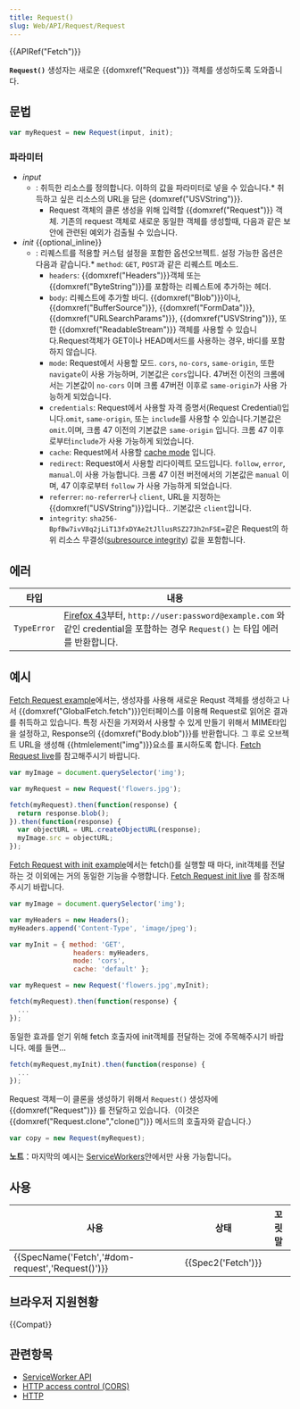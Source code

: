 ```yaml
---
title: Request()
slug: Web/API/Request/Request
---
```

{{APIRef("Fetch")}}

**`Request()`** 생성자는 새로운 {{domxref("Request")}} 객체를 생성하도록 도와줍니다.

## 문법

```js
var myRequest = new Request(input, init);
```

### 파라미터

- _input_
  - : 취득한 리소스를 정의합니다. 이하의 값을 파라미터로 넣을 수 있습니다.\* 취득하고 싶은 리소스의 URL을 담은 {domxref("USVString")}}.
    - Request 객체의 클론 생성을 위해 입력할 {{domxref("Request")}} 객체. 기존의 request 객체로 새로운 동일한 객체를 생성할때, 다음과 같은 보안에 관련된 예외가 검출될 수 있습니다.
- _init_ {{optional_inline}}
  - : 리퀘스트를 적용할 커스텀 설정을 포함한 옵션오브젝트. 설정 가능한 옵션은 다음과 같습니다.\* `method`: `GET`, `POST`과 같은 리퀘스트 메소드.
    - `headers`: {{domxref("Headers")}}객체 또는 {{domxref("ByteString")}}를 포함하는 리퀘스트에 추가하는 헤더.
    - `body`: 리퀘스트에 추가할 바디. {{domxref("Blob")}}이나, {{domxref("BufferSource")}}, {{domxref("FormData")}}, {{domxref("URLSearchParams")}}, {{domxref("USVString")}}, 또한 {{domxref("ReadableStream")}} 객체를 사용할 수 있습니다.Request객체가 GET이나 HEAD메서드를 사용하는 경우, 바디를 포함하지 않습니다.
    - `mode`: Request에서 사용할 모드. `cors`, `no-cors`, `same-origin`, 또한 `navigate`이 사용 가능하며, 기본값은 `cors`입니다. 47버전 이전의 크롬에서는 기본값이 `no-cors` 이며 크롬 47버전 이후로 `same-origin`가 사용 가능하게 되었습니다.
    - `credentials`: Request에서 사용할 자격 증명서(Request Credential)입니다.`omit`, `same-origin`, 또는 `include`를 사용할 수 있습니다.기본값은 `omit`.이며, 크롬 47 이전의 기본값은 `same-origin` 입니다. 크롬 47 이후로부터`include`가 사용 가능하게 되었습니다.
    - `cache`: Request에서 사용할 [cache mode](/ko/docs/Web/API/Request/cache) 입니다.
    - `redirect`: Request에서 사용할 리다이렉트 모드입니다. `follow`, `error`, `manual`.이 사용 가능합니다. 크롬 47 이전 버전에서의 기본값은 `manual` 이며, 47 이후로부터 `follow` 가 사용 가능하게 되었습니다.
    - `referrer`: `no-referrer`나 `client`, URL을 지정하는 {{domxref("USVString")}}입니다.. 기본값은 `client`입니다.
    - `integrity`: `sha256-BpfBw7ivV8q2jLiT13fxDYAe2tJllusRSZ273h2nFSE=`같은 Request의 하위 리소스 무결성([subresource integrity](/ko/docs/Web/Security/Subresource_Integrity)) 값을 포함합니다.

## 에러

| **타입**    | **내용**                                                                                                                                                          |
| ----------- | ----------------------------------------------------------------------------------------------------------------------------------------------------------------- |
| `TypeError` | [Firefox 43](/ko/docs/Mozilla/Firefox/Releases/43)부터, `http://user:password@example.com` 와 같인 credential을 포함하는 경우 `Request()` 는 타입 에러를 반환합니다. |

## 예시

[Fetch Request example](https://github.com/mdn/fetch-examples/tree/gh-pages/fetch-request)에서는, 생성자를 사용해 새로운 Requst 객체를 생성하고 나서 {{domxref("GlobalFetch.fetch")}}인터페이스를 이용해 Request로 읽어온 결과를 취득하고 있습니다. 특정 사진을 가져와서 사용할 수 있게 만들기 위해서 MIME타입을 설정하고, Response의 {{domxref("Body.blob")}}를 반환합니다. 그 후로 오브젝트 URL을 생성해 {{htmlelement("img")}}요소를 표시하도록 합니다. [Fetch Request live](http://mdn.github.io/fetch-examples/fetch-request/)를 참고해주시기 바랍니다.

```js
var myImage = document.querySelector('img');

var myRequest = new Request('flowers.jpg');

fetch(myRequest).then(function(response) {
  return response.blob();
}).then(function(response) {
  var objectURL = URL.createObjectURL(response);
  myImage.src = objectURL;
});
```

[Fetch Request with init example](https://github.com/mdn/fetch-examples/tree/gh-pages/fetch-request-with-init)에서는 fetch()를 실행할 때 마다, init객체를 전달하는 것 이외에는 거의 동일한 기능을 수행합니다. [Fetch Request init live](http://mdn.github.io/fetch-examples/fetch-request-with-init/) 를 참조해주시기 바랍니다.

```js
var myImage = document.querySelector('img');

var myHeaders = new Headers();
myHeaders.append('Content-Type', 'image/jpeg');

var myInit = { method: 'GET',
                headers: myHeaders,
                mode: 'cors',
                cache: 'default' };

var myRequest = new Request('flowers.jpg',myInit);

fetch(myRequest).then(function(response) {
  ...
});
```

동일한 효과를 얻기 위해 fetch 호출자에 init객체를 전달하는 것에 주목해주시기 바랍니다. 예를 들면...

```js
fetch(myRequest,myInit).then(function(response) {
  ...
});
```

Request 객체ㅡ이 클론을 생성하기 위해서 `Request()` 생성자에 {{domxref("Request")}} 를 전달하고 있습니다.（이것은 {{domxref("Request.clone","clone()")}} 메서드의 호출자와 같습니다.）

```js
var copy = new Request(myRequest);
```

**노트**：마지막의 예시는 [ServiceWorkers](/ko/docs/Web/API/ServiceWorker_API)안에서만 사용 가능합니다。

## 사용

| 사용                                                             | 상태                     | 꼬릿말 |
| ---------------------------------------------------------------- | ------------------------ | ------ |
| {{SpecName('Fetch','#dom-request','Request()')}} | {{Spec2('Fetch')}} |        |

## 브라우저 지원현황

{{Compat}}

## 관련항목

- [ServiceWorker API](/ko/docs/Web/API/ServiceWorker_API)
- [HTTP access control (CORS)](/ko/docs/Web/HTTP/Access_control_CORS)
- [HTTP](/ko/docs/Web/HTTP)
